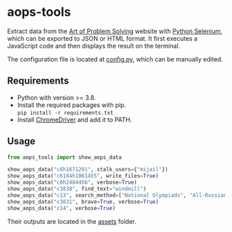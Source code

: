 # aops-tools

Extract data from the
[Art of Problem Solving](https://artofproblemsolving.com/community/) website
with [Python Selenium](https://pypi.org/project/selenium/), which can be
exported to JSON or HTML format. It first executes a JavaScript code and then
displays the result on the terminal.

The configuration file is located at [config.py](aops_tools/config.py), which
can be manually edited.

## Requirements

- Python with version >= 3.8.
- Install the required packages with pip.  
  `pip install -r requirements.txt`
- Install [ChromeDriver](https://chromedriver.chromium.org/downloads) and add it
  to PATH.

## Usage

```python
from aops_tools import show_aops_data

show_aops_data("c6h1671291", stalk_users={"mijail"})
show_aops_data("c6184h1061455", write_files=True)
show_aops_data("c6h2484456", verbose=True)
show_aops_data("c3838", find_text="windmill")
show_aops_data("c13", search_method=["National Olympiads", "All-Russian", "2021"], verbose=True)
show_aops_data("c3831", brave=True, verbose=True)
show_aops_data("c14", verbose=True)
```

Their outputs are located in the [assets](aops_tools/assets/) folder.
